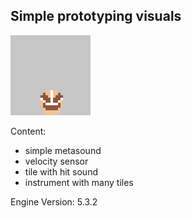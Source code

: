 ## Simple prototyping visuals

![baner](Resources/Icon128.png)

Content:
 - simple metasound
 - velocity sensor
 - tile with hit sound
 - instrument with many tiles

Engine Version: 5.3.2